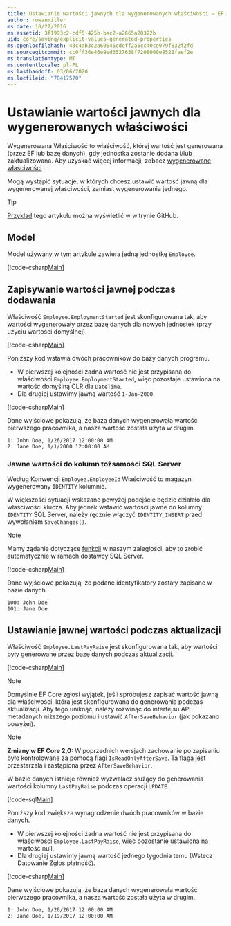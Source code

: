 ```yaml
---
title: Ustawianie wartości jawnych dla wygenerowanych właściwości — EF Core
author: rowanmiller
ms.date: 10/27/2016
ms.assetid: 3f1993c2-cdf5-425b-bac2-a2665a20322b
uid: core/saving/explicit-values-generated-properties
ms.openlocfilehash: 43c4ab3c2a60645cdeff2a6cc40ce979f832f2fd
ms.sourcegitcommit: cc0ff36e46e9ed3527638f7208000e8521faef2e
ms.translationtype: MT
ms.contentlocale: pl-PL
ms.lasthandoff: 03/06/2020
ms.locfileid: "78417570"
---
```

# <a name="setting-explicit-values-for-generated-properties"></a>Ustawianie wartości jawnych dla wygenerowanych właściwości

Wygenerowana Właściwość to właściwość, której wartość jest generowana (przez EF lub bazę danych), gdy jednostka zostanie dodana i/lub zaktualizowana. Aby uzyskać więcej informacji, zobacz [wygenerowane właściwości](../modeling/generated-properties.md) .

Mogą wystąpić sytuacje, w których chcesz ustawić wartość jawną dla wygenerowanej właściwości, zamiast wygenerowania jednego.

> [!TIP]  
> [Przykład](https://github.com/dotnet/EntityFramework.Docs/tree/master/samples/core/Saving/ExplicitValuesGenerateProperties/) tego artykułu można wyświetlić w witrynie GitHub.

## <a name="the-model"></a>Model

Model używany w tym artykule zawiera jedną jednostkę `Employee`.

[!code-csharp[Main](../../../samples/core/Saving/ExplicitValuesGenerateProperties/Employee.cs#Sample)]

## <a name="saving-an-explicit-value-during-add"></a>Zapisywanie wartości jawnej podczas dodawania

Właściwość `Employee.EmploymentStarted` jest skonfigurowana tak, aby wartości wygenerowały przez bazę danych dla nowych jednostek (przy użyciu wartości domyślnej).

[!code-csharp[Main](../../../samples/core/Saving/ExplicitValuesGenerateProperties/EmployeeContext.cs#EmploymentStarted)]

Poniższy kod wstawia dwóch pracowników do bazy danych programu.

* W pierwszej kolejności żadna wartość nie jest przypisana do właściwości `Employee.EmploymentStarted`, więc pozostaje ustawiona na wartość domyślną CLR dla `DateTime`.
* Dla drugiej ustawimy jawną wartość `1-Jan-2000`.

[!code-csharp[Main](../../../samples/core/Saving/ExplicitValuesGenerateProperties/Sample.cs#EmploymentStarted)]

Dane wyjściowe pokazują, że baza danych wygenerowała wartość pierwszego pracownika, a nasza wartość została użyta w drugim.

``` Console
1: John Doe, 1/26/2017 12:00:00 AM
2: Jane Doe, 1/1/2000 12:00:00 AM
```

### <a name="explicit-values-into-sql-server-identity-columns"></a>Jawne wartości do kolumn tożsamości SQL Server

Według Konwencji `Employee.EmployeeId` Właściwość to magazyn wygenerowany `IDENTITY` kolumnie.

W większości sytuacji wskazane powyżej podejście będzie działało dla właściwości klucza. Aby jednak wstawić wartości jawne do kolumny `IDENTITY` SQL Server, należy ręcznie włączyć `IDENTITY_INSERT` przed wywołaniem `SaveChanges()`.

> [!NOTE]  
> Mamy żądanie dotyczące [funkcji](https://github.com/aspnet/EntityFramework/issues/703) w naszym zaległości, aby to zrobić automatycznie w ramach dostawcy SQL Server.

[!code-csharp[Main](../../../samples/core/Saving/ExplicitValuesGenerateProperties/Sample.cs#EmployeeId)]

Dane wyjściowe pokazują, że podane identyfikatory zostały zapisane w bazie danych.

``` Console
100: John Doe
101: Jane Doe
```

## <a name="setting-an-explicit-value-during-update"></a>Ustawianie jawnej wartości podczas aktualizacji

Właściwość `Employee.LastPayRaise` jest skonfigurowana tak, aby wartości były generowane przez bazę danych podczas aktualizacji.

[!code-csharp[Main](../../../samples/core/Saving/ExplicitValuesGenerateProperties/EmployeeContext.cs#LastPayRaise)]

> [!NOTE]  
> Domyślnie EF Core zgłosi wyjątek, jeśli spróbujesz zapisać wartość jawną dla właściwości, która jest skonfigurowana do generowania podczas aktualizacji. Aby tego uniknąć, należy rozwinąć do interfejsu API metadanych niższego poziomu i ustawić `AfterSaveBehavior` (jak pokazano powyżej).

> [!NOTE]  
> **Zmiany w EF Core 2,0:** W poprzednich wersjach zachowanie po zapisaniu było kontrolowane za pomocą flagi `IsReadOnlyAfterSave`. Ta flaga jest przestarzała i zastąpiona przez `AfterSaveBehavior`.

W bazie danych istnieje również wyzwalacz służący do generowania wartości kolumny `LastPayRaise` podczas operacji `UPDATE`.

[!code-sql[Main](../../../samples/core/Saving/ExplicitValuesGenerateProperties/employee_UPDATE.sql)]

Poniższy kod zwiększa wynagrodzenie dwóch pracowników w bazie danych.

* W pierwszej kolejności żadna wartość nie jest przypisana do właściwości `Employee.LastPayRaise`, więc pozostanie ustawiona na wartość null.
* Dla drugiej ustawimy jawną wartość jednego tygodnia temu (Wstecz Datowanie Zgłoś płatność).

[!code-csharp[Main](../../../samples/core/Saving/ExplicitValuesGenerateProperties/Sample.cs#LastPayRaise)]

Dane wyjściowe pokazują, że baza danych wygenerowała wartość pierwszego pracownika, a nasza wartość została użyta w drugim.

``` Console
1: John Doe, 1/26/2017 12:00:00 AM
2: Jane Doe, 1/19/2017 12:00:00 AM
```

